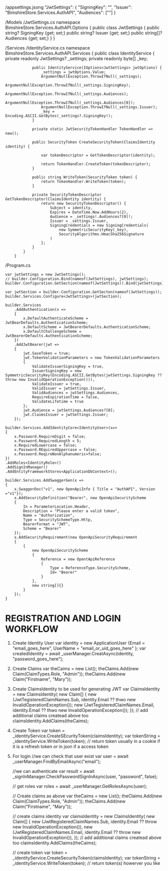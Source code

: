 /appsettings.jsong
    "JwtSettings": {
        "SigningKey": "",
        "Issuer": "BimshireStore.Services.AuthAPI",
        "Audiences": [""]
    }

/Models
	/JwtSettings.cs
		namespace BimshireStore.Services.AuthAPI.Options {
			public class JwtSettings
			{
				public string? SigningKey {get; set;}
				public string? Issuer {get; set;}
				public string[]? Audiences {get; set;}
			}
		}
		
/Services
	/IdentityService.cs
		namespace BimshireStore.Services.AuthAPI.Services {
			public class IdentityService
			{
				private readonly JwtSettings? _settings;
				private readonly byte[] _key;
				
				public IdentityService(IOptions<JwtSettings> jwtOptions) {
					_settings = jwtOptions.Value;
					ArgumentNullException.ThrowIfNull(_settings);
					ArgumentNullException.ThrowIfNull(_settings.SigningKey);
					ArgumentNullException.ThrowIfNull(_settings.Audiences);
					ArgumentNullException.ThrowIfNull(_settings.Audiences[0]);
					ArgumentNullException.ThrowIfNull(_settings.Issuer);																				
					_key = Encoding.ASCII.GetBytes(_settings?.SigningKey!);
				}
				
				private static JwtSecurityTokenHandler TokenHandler => new();
				
				public SecurityToken CreateSecurityToken(ClaimsIdentity identity) {
				
					var tokenDescriptor = GetTokenDescriptor(identity);
					
					return TokenHandler.CreateToken(tokenDescriptor);
				}
				
				public string WriteToken(SecurityToken token) {
					return TokenHandler.WriteToken(token);
				}
				
				private SecurityTokenDescriptor GetTokenDescriptor(ClaimsIdentity identity) {
					return new SecurityTokenDescriptor() {
						Subject = identity,
						Expires = DateTime.Now.AddHours(2),
						Audience = _settings!.Audiences?[0]!;
						Issuer = _settings.Issuer,
						SigningCredentials = new SigningCredentials(
							new SymmetricSecurityKey(_key),
							SecurityAlgorithms.HmacSha256Signature
						)
					};
				}
			}
		}
		
		
/Program.cs

    var jwtSettings = new JwtSettings();
    // builder.Configuration.Bind(nameof(JwtSettings), jwtSettings);
    builder.Configuration.GetSection(nameof(JwtSettings)).Bind(jwtSettings);

    var jwtSection = builder.Configuration.GetSecton(nameof(JwtSettings));
    builder.Services.Configure<JwtSettings>(jwtSection);

    builder.Services
        .AddAuthentication(x =>
        {
            x.DefaultAuthenticateScheme = JwtBearDefaults.AuthenticationScheme;
            x.DefaultScheme = JwtBearerDefaults.AuthenticationScheme;
            x.DefaultChallengeScheme = JwtBearerDefaults.AuthenticationScheme;
        })
        .AddJwtBearer(jwt =>
        {
            jwt.SaveToken = true;
            jwt.TokenValidationParameters = new TokenValidationParameters
            {
                ValidateIssuerSigningKey = true,
                IssuerSigningKey = new SymmetricSecurityKey(Encoding.ASCII.GetBytes(jwtSettings.SigningKey ?? throw new InvalidOperationException())),
                ValidateIssuer = true,
                ValidIssuer = jwtSettings.Issuer,
                ValidAudiences = jwtSettings.Audiences,
                RequireExpirationTime = false,
                ValidateLifetime = true		
            };
            jwt.Audience = jwtSettings.Audiences?[0];
            jwt.ClaimsIssuer = jwtSettings.Issuer;
        });
        
    builder.Services.AddIdentityCore<IdentityUser>(x=>
    {
        x.Password.RequireDigit = false;
        x.Password.RequiredLength = 5;
        x.RequiredLowercase = false;
        x.Password.REquiredUppercase = false;
        x.Password.ReqireNonAlphanumeric=false;
    })
    .AddRoles<IdentityRole>()
    .AddSignInManager()
    .AddEntityFrameworkStores<ApplicationDbContext>();

    builder.Services.AddSwaggerGen(x =>
    {
        x.SwaggerDoc("v1", new OpenApiInfo { Title = "AuthAPI", Version ="v1"});
        x.AddSecurityDefinition("Bearer", new OpenApiSecurityScheme
        {
            In = ParameterLocation.Header,
            Description = "Please enter a valid token",
            Name = "Authorization",
            Type = SecuritySchemeType.Http,
            BearerFormat = "JWT",
            Scheme = "Bearer"
        });
        x.AddSecurityRequirement(new OpenApiSecurityRequirement
        {
            {
                new OpenApiSecurityScheme
                {
                    Reference = new OpentApiReference
                    {
                        Type = ReferenceType.SecurityScheme,
                        Id= "Bearer"
                    }
                },
                new string[]{}
            }
        });
    }

	
REGISTRATION AND LOGIN WORKFLOW
===    
1. Create Identity User
var identity = new ApplicationUser {Email = "email_goes_here", UserName = "email_or_uid_goes_here" };
var createdIdentity = await _userManager.CreatAsync(identity, "password_goes_here");
	
2. Create Claims
   var theCaims = new List<Claim>();
   theClaims.Add(new Claim(ClaimTypes.Role, "Admin"));
   theClaims.Add(new Claim("Firstname", "Mary"));
   
3. Create ClaimsIdentity to be used for generating JWT
   var ClaimsIdentity = new ClaimsIdentity( new Claim[]
   {
   	new (JwtTegisteredClaimNames.Sub, identity.Email ?? thwo new InvalidOperationException());
   	new (JwtTegisteredClaimNames.Email, identity.Email ?? thwo new InvalidOperationException());
   });
   // add additional claims createad above too
   claimsIdentity.AddClaims(theCaims);
   
4. Create Token
   var token = _identityService.CreateSEcurityToken(claimsIdentity);
   var tokenString = _identityService.WriteToken(token);
   // return token usually in a cookie if it is a refresh token or in json if a access token
   
5. For login 
   //we can check that user exist
   var user = await _userManager.FindByEmailAsync("email");
   
   //we can authenticate
   var result = await _signInManager.CheckPasswordSignInAsync(user, "password", false);
   
   // get roles
   var roles = await _userManager.GetRolesAsync(user);
   
   // Create claims as above
   var theCaims = new List<Claim>();
   theClaims.Add(new Claim(ClaimTypes.Role, "Admin"));
   theClaims.Add(new Claim("Firstname", "Mary"));  
   
   // create claims identity 
    var claimsIdentity = new ClaimsIdentity( new Claim[]
   {
   	new (JwtRegisteredClaimNames.Sub, identity.Email ?? throw new InvalidOperationException()),
   	new (JwtRegisteredClaimNames.Email, identity.Email ?? throw new InvalidOperationException()),
   });
   // add additional claims createad above too
   claimsIdentity.AddClaims(theCaims);
   
   // create token
   var token = _identityService.CreateSecurityToken(claimsIdentity);
   var tokenString = _identityService.WriteToken(token);
   // return token(s) howerver you like   
	